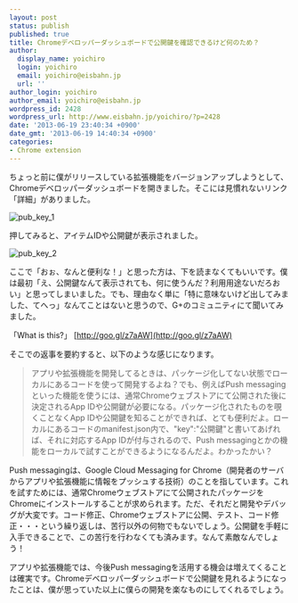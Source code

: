 ```yaml
---
layout: post
status: publish
published: true
title: Chromeデベロッパーダッシュボードで公開鍵を確認できるけど何のため？
author:
  display_name: yoichiro
  login: yoichiro
  email: yoichiro@eisbahn.jp
  url: ''
author_login: yoichiro
author_email: yoichiro@eisbahn.jp
wordpress_id: 2428
wordpress_url: http://www.eisbahn.jp/yoichiro/?p=2428
date: '2013-06-19 23:40:34 +0900'
date_gmt: '2013-06-19 14:40:34 +0900'
categories:
- Chrome extension
---
```


ちょっと前に僕がリリースしている拡張機能をバージョンアップしようとして、Chromeデベロッパーダッシュボードを開きました。そこには見慣れないリンク「詳細」がありました。

![pub_key_1](http://www.eisbahn.jp/yoichiro/images/2013/06/pub_key_1.png)

押してみると、アイテムIDや公開鍵が表示されました。

![pub_key_2](http://www.eisbahn.jp/yoichiro/images/2013/06/pub_key_2.png)

ここで「おぉ、なんと便利な！」と思った方は、下を読まなくてもいいです。僕は最初「え、公開鍵なんて表示されても、何に使うんだ？利用用途ないだろおい」と思ってしまいました。でも、理由なく単に「特に意味ないけど出してみました、てへっ」なんてことはないと思うので、G+のコミュニティにて聞いてみました。

「What is this?」 
[http://goo.gl/z7aAW](http://goo.gl/z7aAW)

そこでの返事を要約すると、以下のような感じになります。

>アプリや拡張機能を開発してるときは、パッケージ化してない状態でローカルにあるコードを使って開発するよね？でも、例えばPush messagingといった機能を使うには、通常Chromeウェブストアにて公開された後に決定されるApp IDや公開鍵が必要になる。パッケージ化されたものを覗くことなくApp IDや公開鍵を知ることができれば、とても便利だよ。ローカルにあるコードのmanifest.json内で、"key":"公開鍵"と書いてあげれば、それに対応するApp IDが付与されるので、Push messagingとかの機能をローカルで試すことができるようになるんだよ。わかったかい？


Push messagingは、Google Cloud Messaging for Chrome（開発者のサーバからアプリや拡張機能に情報をプッシュする技術）のことを指しています。これを試すためには、通常Chromeウェブストアにて公開されたパッケージをChromeにインストールすることが求められます。ただ、それだと開発やデバッグが大変です。コード修正、Chromeウェブストアに公開、テスト、コード修正・・・という繰り返しは、苦行以外の何物でもないでしょう。公開鍵を手軽に入手できることで、この苦行を行わなくても済みます。なんて素敵なんでしょう！

アプリや拡張機能では、今後Push messagingを活用する機会は増えてくることは確実です。Chromeデベロッパーダッシュボードで公開鍵を見れるようになったことは、僕が思っていた以上に僕らの開発を楽なものにしてくれるでしょう。
